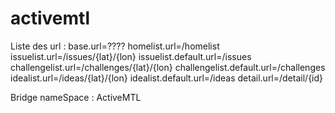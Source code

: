 activemtl
=========

Liste des url :
base.url=????
homelist.url=/homelist
issuelist.url=/issues/{lat}/{lon}
issuelist.default.url=/issues
challengelist.url=/challenges/{lat}/{lon}
challengelist.default.url=/challenges
idealist.url=/ideas/{lat}/{lon}
idealist.default.url=/ideas
detail.url=/detail/{id}

Bridge nameSpace : ActiveMTL